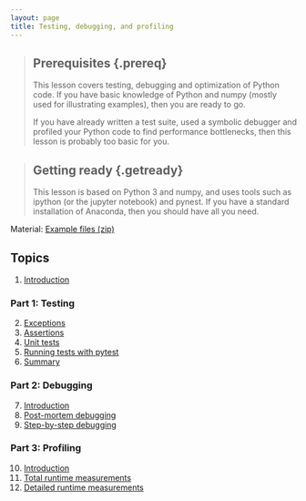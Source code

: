 ```yaml
---
layout: page
title: Testing, debugging, and profiling
---
```


> ## Prerequisites {.prereq}
>
> This lesson covers testing, debugging and optimization of Python code.
> If you have basic knowledge of Python and numpy (mostly used for
> illustrating examples), then you are ready to go.
>
> If you have already written a test suite, used a symbolic debugger and
> profiled your Python code to find performance bottlenecks, then this
> lesson is probably too basic for you.

> ## Getting ready {.getready}
>
> This lesson is based on Python 3 and numpy, and uses tools such as ipython (or the jupyter notebook) and pynest. If you have a standard installation of Anaconda, then you should have all you need.

Material: [Example files (zip)](testing_debugging_profiling.zip)

## Topics

1.  [Introduction](00-introduction.html)

### Part 1: Testing
2.  [Exceptions](01-testing-exceptions.html)
3.  [Assertions](02-testing-assertions.html)
4.  [Unit tests](03-testing-units.html)
5.  [Running tests with pytest](04-testing-pytest.html)
6.  [Summary](05-testing-summary.html)

### Part 2: Debugging
7.  [Introduction](06-debugging-introduction.html)
8.  [Post-mortem debugging](07-debugging-post-mortem.html)
9.  [Step-by-step debugging](08-debugging-stepping.html)

### Part 3: Profiling
10. [Introduction](09-profiling-introduction.html)
11. [Total runtime measurements](10-profiling-basic.html)
12. [Detailed runtime measurements](11-profiling-detailed.html)
